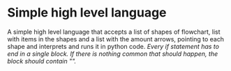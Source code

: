 # Simple high level language
A simple high level language that accepts a list of shapes of flowchart, list with items in the shapes and a list with the amount arrows, pointing to each shape and interprets and runs it in python code.
*Every if statement has to end in a single block. If there is nothing common that should happen, the block should contain "".*

